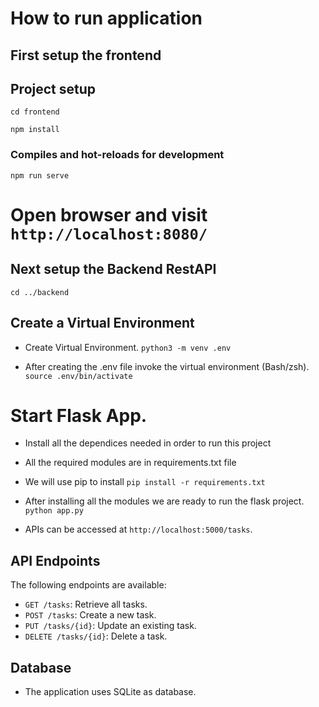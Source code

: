 # How to run application

## First setup the frontend

## Project setup

```
cd frontend
```

```
npm install
```

### Compiles and hot-reloads for development
```
npm run serve
```

# Open browser and visit ```http://localhost:8080/```


## Next setup the Backend RestAPI

``` 
cd ../backend
```

## Create a Virtual Environment

- Create Virtual Environment.
``` python3 -m venv .env ```

- After creating the .env file invoke the virtual environment (Bash/zsh).
``` source .env/bin/activate ```


# Start Flask App.

- Install all the dependices needed in order to run this project
- All the required modules are in requirements.txt file
- We will use pip to install
``` pip install -r requirements.txt ```

- After installing all the modules we are ready to run the flask project.
``` python app.py ```

- APIs can be accessed at `http://localhost:5000/tasks`.

## API Endpoints

The following endpoints are available:

- `GET /tasks`: Retrieve all tasks.
- `POST /tasks`: Create a new task.
- `PUT /tasks/{id}`: Update an existing task.
- `DELETE /tasks/{id}`: Delete a task.

## Database

- The application uses SQLite as database.
